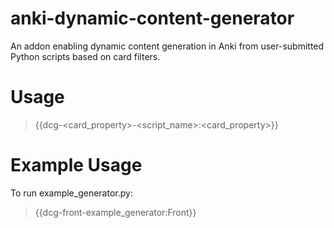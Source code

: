 # anki-dynamic-content-generator
An addon enabling dynamic content generation in Anki from user-submitted Python scripts based on card filters.

# Usage
> {{dcg-<card_property>-<script_name>:<card_property>}}

# Example Usage
To run example_generator.py:
> {{dcg-front-example_generator:Front}}

